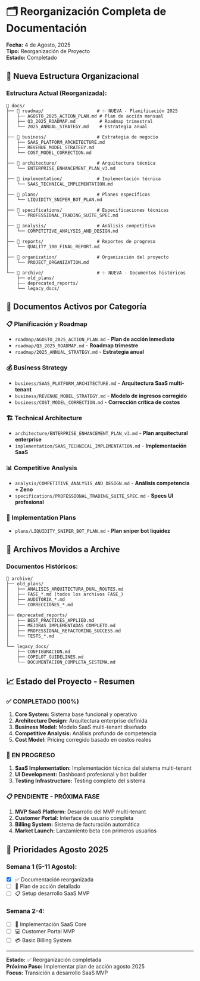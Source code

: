 # 🗂️ Reorganización Completa de Documentación

**Fecha:** 4 de Agosto, 2025  
**Tipo:** Reorganización de Proyecto  
**Estado:** Completado  

## 📁 Nueva Estructura Organizacional

### **Estructura Actual (Reorganizada):**

```
📁 docs/
├── 📁 roadmap/                    # ✨ NUEVA - Planificación 2025
│   ├── AGOSTO_2025_ACTION_PLAN.md # Plan de acción mensual
│   ├── Q3_2025_ROADMAP.md         # Roadmap trimestral
│   └── 2025_ANNUAL_STRATEGY.md    # Estrategia anual
│
├── 📁 business/                   # Estrategia de negocio
│   ├── SAAS_PLATFORM_ARCHITECTURE.md
│   ├── REVENUE_MODEL_STRATEGY.md
│   └── COST_MODEL_CORRECTION.md
│
├── 📁 architecture/               # Arquitectura técnica
│   └── ENTERPRISE_ENHANCEMENT_PLAN_v3.md
│
├── 📁 implementation/             # Implementación técnica
│   └── SAAS_TECHNICAL_IMPLEMENTATION.md
│
├── 📁 plans/                      # Planes específicos
│   └── LIQUIDITY_SNIPER_BOT_PLAN.md
│
├── 📁 specifications/             # Especificaciones técnicas
│   └── PROFESSIONAL_TRADING_SUITE_SPEC.md
│
├── 📁 analysis/                   # Análisis competitivo
│   └── COMPETITIVE_ANALYSIS_AND_DESIGN.md
│
├── 📁 reports/                    # Reportes de progreso
│   └── QUALITY_100_FINAL_REPORT.md
│
├── 📁 organization/               # Organización del proyecto
│   └── PROJECT_ORGANIZATION.md
│
└── 📁 archive/                    # ✨ NUEVA - Documentos históricos
    ├── old_plans/
    ├── deprecated_reports/
    └── legacy_docs/
```

## 🎯 Documentos Activos por Categoría

### **📋 Planificación y Roadmap**
- `roadmap/AGOSTO_2025_ACTION_PLAN.md` - **Plan de acción inmediato**
- `roadmap/Q3_2025_ROADMAP.md` - **Roadmap trimestre**
- `roadmap/2025_ANNUAL_STRATEGY.md` - **Estrategia anual**

### **💰 Business Strategy**
- `business/SAAS_PLATFORM_ARCHITECTURE.md` - **Arquitectura SaaS multi-tenant**
- `business/REVENUE_MODEL_STRATEGY.md` - **Modelo de ingresos corregido**
- `business/COST_MODEL_CORRECTION.md` - **Corrección crítica de costos**

### **🏗️ Technical Architecture**
- `architecture/ENTERPRISE_ENHANCEMENT_PLAN_v3.md` - **Plan arquitectural enterprise**
- `implementation/SAAS_TECHNICAL_IMPLEMENTATION.md` - **Implementación SaaS**

### **📊 Competitive Analysis**
- `analysis/COMPETITIVE_ANALYSIS_AND_DESIGN.md` - **Análisis competencia + Zeno**
- `specifications/PROFESSIONAL_TRADING_SUITE_SPEC.md` - **Specs UI profesional**

### **🎯 Implementation Plans**
- `plans/LIQUIDITY_SNIPER_BOT_PLAN.md` - **Plan sniper bot liquidez**

## 🔄 Archivos Movidos a Archive

### **Documentos Históricos:**
```
📁 archive/
├── old_plans/
│   ├── ANALISIS_ARQUITECTURA_DUAL_ROUTES.md
│   ├── FASE_*.md (todos los archivos FASE_)
│   ├── AUDITORIA_*.md
│   └── CORRECCIONES_*.md
│
├── deprecated_reports/
│   ├── BEST_PRACTICES_APPLIED.md
│   ├── MEJORAS_IMPLEMENTADAS_COMPLETO.md
│   ├── PROFESSIONAL_REFACTORING_SUCCESS.md
│   └── TESTS_*.md
│
└── legacy_docs/
    ├── CONFIGURACION.md
    ├── COPILOT_GUIDELINES.md
    └── DOCUMENTACION_COMPLETA_SISTEMA.md
```

## 📈 Estado del Proyecto - Resumen

### **✅ COMPLETADO (100%)**
1. **Core System:** Sistema base funcional y operativo
2. **Architecture Design:** Arquitectura enterprise definida
3. **Business Model:** Modelo SaaS multi-tenant diseñado
4. **Competitive Analysis:** Análisis profundo de competencia
5. **Cost Model:** Pricing corregido basado en costos reales

### **🔄 EN PROGRESO**
1. **SaaS Implementation:** Implementación técnica del sistema multi-tenant
2. **UI Development:** Dashboard profesional y bot builder
3. **Testing Infrastructure:** Testing completo del sistema

### **📋 PENDIENTE - PRÓXIMA FASE**
1. **MVP SaaS Platform:** Desarrollo del MVP multi-tenant
2. **Customer Portal:** Interface de usuario completa
3. **Billing System:** Sistema de facturación automática
4. **Market Launch:** Lanzamiento beta con primeros usuarios

## 🎯 Prioridades Agosto 2025

### **Semana 1 (5-11 Agosto):**
- [x] ✅ Documentación reorganizada
- [ ] 🔄 Plan de acción detallado
- [ ] 📋 Setup desarrollo SaaS MVP

### **Semana 2-4:**
- [ ] 🚀 Implementación SaaS Core
- [ ] 💻 Customer Portal MVP
- [ ] 💳 Basic Billing System

---

**Estado:** ✅ Reorganización completada  
**Próximo Paso:** Implementar plan de acción agosto 2025  
**Focus:** Transición a desarrollo SaaS MVP  
